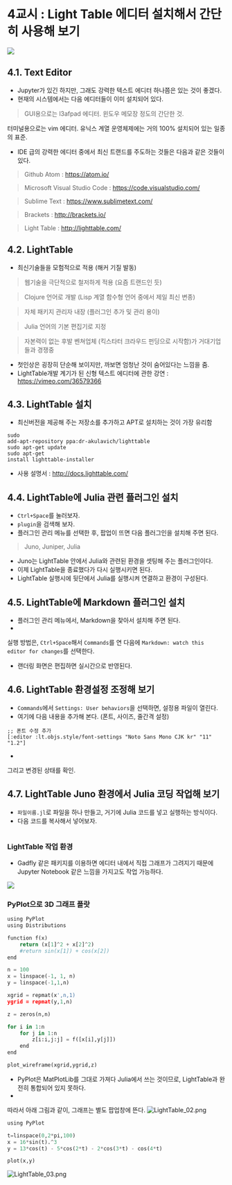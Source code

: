 # 4교시 : Light Table 에디터 설치해서 간단히 사용해 보기
![](http://lighttable.com/images/logo.png)

## 4.1. Text Editor

* Jupyter가 있긴 하지만, 그래도 강력한 텍스트 에디터 하나쯤은 있는 것이 좋겠다.
* 현재의
시스템에서는 다음 에디터들이 이미 설치되어 있다.

> GUI용으로는 l3afpad 에디터.  윈도우 메모장 정도의 간단한 것.

>
터미널용으로는 vim 에디터.  유닉스 계열 운영체제에는 거의 100% 설치되어 있는 일종의 표준.

* IDE 급의 강력한 에디터 중에서 최신
트랜드를 주도하는 것들은 다음과 같은 것들이 있다.

> Github Atom : https://atom.io/

> Microsoft
Visual Studio Code : https://code.visualstudio.com/

> Sublime Text :
https://www.sublimetext.com/

> Brackets : http://brackets.io/

> Light Table :
http://lighttable.com/

## 4.2. LightTable

* 최신기술들을 모험적으로 적용 (해커 기질 발동)

> 웹기술을 극단적으로 철저하게 적용 (요즘 트랜드인
듯)

> Clojure 언어로 개발 (Lisp 계열 함수형 언어 중에서 제일 최신 변종)

> 자체 패키지 관리자 내장 (플러그인 추가 및
관리 용이)

> Julia 언어의 기본 편집기로 지정

> 자본력이 없는 후발 벤쳐업체 (킥스타터 크라우드 펀딩으로 시작함)가 거대기업들과
경쟁중

* 첫인상은 굉장히 단순해 보이지만, 까보면 엄청난 것이 숨어있다는 느낌을 줌.
* LightTable개발 계기가 된 신형 텍스트
에디터에 관한 강연 : https://vimeo.com/36579366

## 4.3. LightTable 설치

* 최신버전을 제공해 주는 저장소를 추가하고 APT로 설치하는 것이 가장 유리함
```
sudo
add-apt-repository ppa:dr-akulavich/lighttable
sudo apt-get update
sudo apt-get
install lighttable-installer
```
* 사용 설명서 : http://docs.lighttable.com/

## 4.4. LightTable에 Julia 관련 플러그인 설치

* `Ctrl+Space`를 눌러보자.
* `plugin`을 검색해 보자.
* 플러그인 관리 메뉴를 선택한 후, 팝업이 뜨면 다음 플러그인을 설치해 주면 된다.

> Juno, Juniper, Julia

* Juno는
LightTable 안에서 Julia와 관련된 환경을 셋팅해 주는 플러그인이다.
* 이제 LightTable을 종료했다가 다시 실행시키면 된다.
* LightTable 실행시에 뒷단에서 Julia를 실행시켜 연결하고 환경이 구성된다.

## 4.5. LightTable에 Markdown 플러그인 설치

* 플러그인 관리 메뉴에서, Markdown을 찾아서 설치해 주면 된다.
*
실행 방법은, `Ctrl+Space`해서 `Commands`를 연 다음에 `Markdown: watch this editor for
changes`를 선택한다.
* 랜더링 화면은 편집하면 실시간으로 반영된다.

## 4.6. LightTable 환경설정 조정해 보기


* `Commands`에서 `Settings: User behaviors`을
선택하면, 설정용 파일이 열린다.
* 여기에 다음 내용을 추가해 본다. (폰트, 사이즈, 줄간격 설정)
```
;; 폰트 수정 추가
[:editor :lt.objs.style/font-settings "Noto Sans Mono CJK kr" "11" "1.2"]
```

*
그리고 변경된 상태를 확인.

## 4.7. LightTable Juno 환경에서 Julia 코딩 작업해 보기

* `파일이름.jl`로 파일을 하나 만들고, 거기에 Julia
코드를 넣고 실행하는 방식이다.
* 다음 코드를 복사해서 넣어보자.
```
```

### LightTable 작업 환경

* Gadfly 같은 패키지를 이용하면 에디터 내에서 직접 그래프가 그려지기 때문에 Jupyter
Notebook 같은 느낌을 가지고도 작업 가능하다.

![](./Pictures/LightTable_01.png)

### PyPlot으로 3D 그래프 플랏

```python
using PyPlot
using Distributions

function f(x)
    return (x[1]^2 + x[2]^2)
    #return sin(x[1]) + cos(x[2])
end

n = 100
x = linspace(-1, 1, n)
y = linspace(-1,1,n)

xgrid = repmat(x',n,1)
ygrid = repmat(y,1,n)

z = zeros(n,n)

for i in 1:n
    for j in 1:n
        z[i:i,j:j] = f([x[i],y[j]])
    end
end

plot_wireframe(xgrid,ygrid,z)
```

* PyPlot은 MatPlotLib를 그대로 가져다 Julia에서 쓰는 것이므로, LightTable과 완전히 통합되어 있지 못하다.
*
따라서 아래 그림과 같이, 그래프는 별도 팝업창에 뜬다.
![LightTable_02.png](./Pictures/LightTable_02.png)

```python
using PyPlot

t=linspace(0,2*pi,100)
x = 16*sin(t).^3
y = 13*cos(t) - 5*cos(2*t) - 2*cos(3*t) - cos(4*t)

plot(x,y)
```

![LightTable_03.png](./Pictures/LightTable_03.png)

